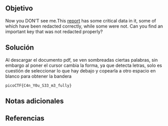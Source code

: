 ## Objetivo

Now you DON’T see me.This [report](https://artifacts.picoctf.net/c/84/Financial_Report_for_ABC_Labs.pdf) has some critical data in it, some of which have been redacted correctly, while some were not. Can you find an important key that was not redacted properly?
## Solución

Al descargar el documento pdf, se ven sombreadas ciertas palabras, sin embargo al poner el cursor cambia la forma, ya que detecta letras, solo es cuestión de seleccionar lo que hay debajo y copearla a otro espacio en blanco para obtener la bandera

```
picoCTF{C4n_Y0u_S33_m3_fully}
```


## Notas adicionales


## Referencias
